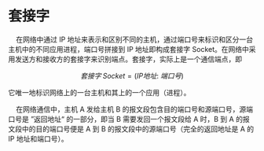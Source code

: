 # 套接字

    在网络中通过 IP 地址来表示和区别不同的主机，通过端口号来标识和区分一台主机中的不同应用进程，端口号拼接到 IP 地址即构成套接字 Socket。在网络中采用发送方和接收方的套接字来识别端点。套接字，实际上是一个通信端点，即

$$
套接字\;Socket=(IP地址: \; 端口号)
$$

它唯一地标识网络上的一台主机和其上的一个应用（进程）。

    在网络通信中，主机 A 发给主机 B 的报文段包含目的端口号和源端口号，源端口号是 ”返回地址“ 的一部分，即当 B 需要发回一个报文段给 A 时，B 到 A 的报文段中的目的端口号便是 A 到 B 的报文段中的源端口号（完全的返回地址是 A 的 IP 地址和端口号）。

